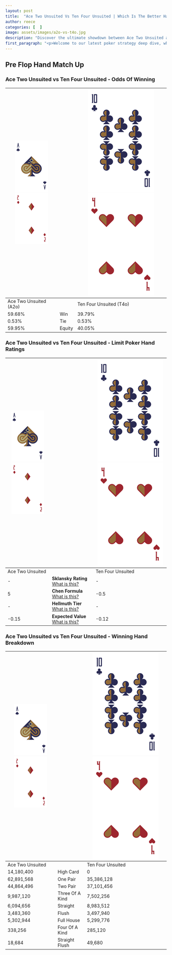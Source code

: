 ```yaml
---
layout: post
title:  "Ace Two Unsuited Vs Ten Four Unsuited | Which Is The Better Hand In Poker? A Complete Guide"
author: reece
categories: [  ]
image: assets/images/a2o-vs-t4o.jpg
description: "Discover the ultimate showdown between Ace Two Unsuited and Ten Four Unsuited in poker! Uncover the odds, strategies, and scenarios where one hand triumphs over the other. Get ready to up your poker game with this thrilling analysis."
first_paragraph: "<p>Welcome to our latest poker strategy deep dive, where we're pitting two distinct hands against each other in a high-stakes showdown: Ace Two Unsuited vs Ten Four Unsuited.</p><p>In the dynamic world of poker, every decision counts, and knowing which hand holds the upper hand is key to your success at the table.</p><p>In this article, we'll dissect these two hands, explore the scenarios where one dominates the other, and equip you with the knowledge to make strategic choices that can tip the odds in your favor.</p><p>Get ready to unravel the intriguing dynamics of these poker hands and elevate your game to new heights.</p>"
---
```




[comment]: # (sp0)

## Pre Flop Hand Match Up

<div class="table hand-ratings" markdown="1"> 



### Ace Two Unsuited vs Ten Four Unsuited - Odds Of Winning


    
| ![image info](assets/images/hand1/A.png) ![image info](assets/images/hand1/2o.png) |  | ![image info](assets/images/hand2/T.png) ![image info](assets/images/hand2/4o.png) |
| -------- | -------- | -------- |
| Ace Two Unsuited (A2o) |  | Ten Four Unsuited (T4o) |
| 59.68% | Win | 39.79% |
| 0.53% | Tie | 0.53% |
| 59.95% | Equity | 40.05% |




[comment]: # (sp1)



### Ace Two Unsuited vs Ten Four Unsuited - Limit Poker Hand Ratings


    
| ![image info](assets/images/hand1/A.png) ![image info](assets/images/hand1/2o.png) |  | ![image info](assets/images/hand2/T.png) ![image info](assets/images/hand2/4o.png) |
| -------- | -------- | -------- |
| Ace Two Unsuited |  | Ten Four Unsuited |
| - | **Sklansky Rating** [What is this?](/sklansky-rating-explained) | - |
| 5 | **Chen Formula** [What is this?](/chen-formula-explained) | -0.5 |
| - | **Hellmuth Tier** [What is this?](/Hellmuth-tier-explained) | - |
| -0.15 | **Expected Value** [What is this?](/expected-value-explained) | -0.12 |




[comment]: # (sp2)



### Ace Two Unsuited vs Ten Four Unsuited - Winning Hand Breakdown


    
| ![image info](assets/images/hand1/A.png) ![image info](assets/images/hand1/2o.png) |  | ![image info](assets/images/hand2/T.png) ![image info](assets/images/hand2/4o.png) |
| -------- | -------- | -------- |
| Ace Two Unsuited |  | Ten Four Unsuited |
| 14,180,400 | High Card | 0 |
| 62,891,568 | One Pair | 35,386,128 |
| 44,864,496 | Two Pair | 37,101,456 |
| 9,987,120 | Three Of A Kind | 7,502,256 |
| 6,094,656 | Straight | 8,983,512 |
| 3,483,360 | Flush | 3,497,940 |
| 5,302,944 | Full House | 5,299,776 |
| 338,256 | Four Of A Kind | 285,120 |
| 18,684 | Straight Flush | 49,680 |




[comment]: # (sp3)



</div>

[comment]: # (sp4)



[comment]: # (sp5)

